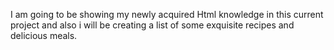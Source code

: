 I am going to be showing my newly acquired Html knowledge in this current project and also i will be creating a list of some exquisite recipes and delicious meals.